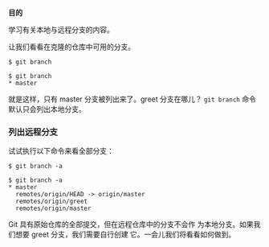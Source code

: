 
**目的**

学习有关本地与远程分支的内容。

让我们看看在克隆的仓库中可用的分支。

```
$ git branch
```

```
$ git branch
* master
```

就是这样，只有 master 分支被列出来了。greet 分支在哪儿？
`git branch` 命令默认只会列出本地分支。

### 列出远程分支

试试执行以下命令来看全部分支：

```
$ git branch -a
```

```
$ git branch -a
* master
  remotes/origin/HEAD -> origin/master
  remotes/origin/greet
  remotes/origin/master
```

Git 具有原始仓库的全部提交，但在远程仓库中的分支不会作
为本地分支。如果我们想要 greet 分支，我们需要自行创建
它。一会儿我们将看看如何做到。
